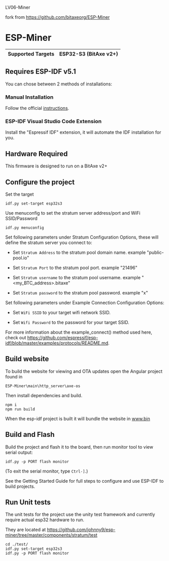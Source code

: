 LV06-Miner

fork from https://github.com/bitaxeorg/ESP-Miner 

# ESP-Miner

| Supported Targets | ESP32-S3 (BitAxe v2+) |
| ----------------- | --------------------- |


## Requires ESP-IDF v5.1

You can chose between 2 methods of installations:

### Manual Installation

Follow the official [instructions](https://docs.espressif.com/projects/esp-idf/en/release-v5.1/esp32s3/get-started/index.html#manual-installation).

### ESP-IDF Visual Studio Code Extension

Install the "Espressif IDF" extension, it will automate the IDF installation for you.

## Hardware Required

This firmware is designed to run on a BitAxe v2+

## Configure the project

Set the target

```
idf.py set-target esp32s3
```

Use menuconfig to set the stratum server address/port and WiFi SSID/Password

```
idf.py menuconfig
```

Set following parameters under Stratum Configuration Options, these will define the stratum server you connect to:

* Set `Stratum Address` to the stratum pool domain name. example "public-pool.io"

* Set `Stratum Port` to the stratum pool port. example "21496"

* Set `Stratum username` to the stratum pool username. example "<my_BTC_address>.bitaxe"

* Set `Stratum password` to the stratum pool password. example "x"

Set following parameters under Example Connection Configuration Options:

* Set `WiFi SSID` to your target wifi network SSID.

* Set `Wifi Password` to the password for your target SSID.

For more information about the example_connect() method used here, check out <https://github.com/espressif/esp-idf/blob/master/examples/protocols/README.md>.

## Build website

To build the website for viewing and OTA updates open the Angular project found in
```
ESP-Miner\main\http_server\axe-os
```

Then install dependencies and build.

```
npm i
npm run build
```


 When the esp-idf project is built it will bundle the website in www.bin


## Build and Flash

Build the project and flash it to the board, then run monitor tool to view serial output:

```
idf.py -p PORT flash monitor
```

(To exit the serial monitor, type ``Ctrl-]``.)

See the Getting Started Guide for full steps to configure and use ESP-IDF to build projects.

## Run Unit tests

The unit tests for the project use the unity test framework and currently require actual esp32 hardware to run.

They are located at <https://github.com/johnny9/esp-miner/tree/master/components/stratum/test>

```
cd ./test/
idf.py set-target esp32s3
idf.py -p PORT flash monitor
```
